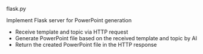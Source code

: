flask.py

Implement Flask server for PowerPoint generation

- Receive template and topic via HTTP request
- Generate PowerPoint file based on the received template and topic by AI
- Return the created PowerPoint file in the HTTP response
